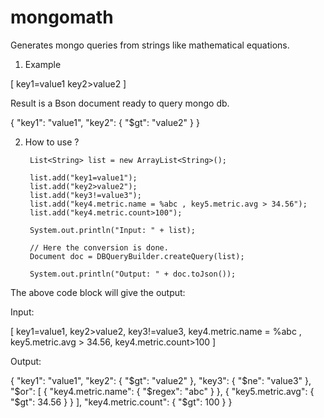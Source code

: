 # mongomath
Generates mongo queries from strings like mathematical equations.


1. Example

[ 
	key1=value1
	key2>value2
]

Result is a Bson document ready to query mongo db.

{
  "key1": "value1",
  "key2": {
    "$gt": "value2"
  }
}


2. How to use ?
		
		
		List<String> list = new ArrayList<String>();

		list.add("key1=value1");
		list.add("key2>value2");
		list.add("key3!=value3");
		list.add("key4.metric.name = %abc , key5.metric.avg > 34.56");
		list.add("key4.metric.count>100");
		
		System.out.println("Input: " + list);
		
		// Here the conversion is done.
		Document doc = DBQueryBuilder.createQuery(list);
		
		System.out.println("Output: " + doc.toJson());
	
	
The above code block will give the output:
	
Input: 

[
	key1=value1, 
	key2>value2, 
	key3!=value3, 
	key4.metric.name = %abc , key5.metric.avg > 34.56, 
	key4.metric.count>100
]

Output: 

{
  "key1": "value1",
  "key2": {
    "$gt": "value2"
  },
  "key3": {
    "$ne": "value3"
  },
  "$or": [
    {
      "key4.metric.name": {
        "$regex": "abc"
      }
    },
    {
      "key5.metric.avg": {
        "$gt": 34.56
      }
    }
  ],
  "key4.metric.count": {
    "$gt": 100
  }
}



	
	
	